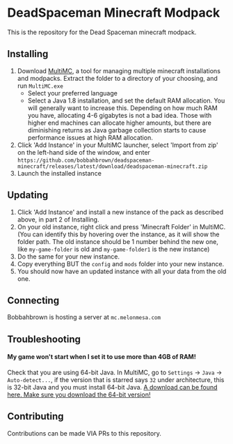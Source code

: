 # DeadSpaceman Minecraft Modpack

This is the repository for the Dead Spaceman minecraft modpack.

## Installing

1. Download [MultiMC](https://multimc.org/#Download), a tool for managing multiple minecraft installations and modpacks. Extract the folder to a directory of your choosing, and run ``MultiMC.exe``
    * Select your preferred language
    * Select a Java 1.8 installation, and set the default RAM allocation. You will generally want to increase this. Depending on how much RAM you have, allocating 4-6 gigabytes is not a bad idea. Those with higher end machines can allocate higher amounts, but there are diminishing returns as Java garbage collection starts to cause performance issues at high RAM allocation.
2. Click 'Add Instance' in your MultiMC launcher, select 'Import from zip' on the left-hand side of the window, and enter ``https://github.com/bobbahbrown/deadspaceman-minecraft/releases/latest/download/deadspaceman-minecraft.zip``
3. Launch the installed instance

## Updating
1. Click 'Add Instance' and install a new instance of the pack as described above, in part 2 of Installing.
2. On your old instance, right click and press 'Minecraft Folder' in MultiMC. (You can identify this by hovering over the instance, as it will show the folder path. The old instance should be 1 number behind the new one, like ``my-game-folder`` is old and ``my-game-folder1`` is the new instance)
3. Do the same for your new instance.
4. Copy everything BUT the ``config`` and ``mods`` folder into your new instance.
5. You should now have an updated instance with all your data from the old one.

## Connecting

Bobbahbrown is hosting a server at ``mc.melonmesa.com``

## Troubleshooting

#### My game won't start when I set it to use more than 4GB of RAM!

Check that you are using 64-bit Java. In MultiMC, go to ``Settings`` -> ``Java`` -> ``Auto-detect...``, if the version that is starred says ``32`` under architecture, this is 32-bit Java and you must install 64-bit Java. [A download can be found here. Make sure you download the 64-bit version!](https://www.java.com/en/download/manual.jsp)

## Contributing

Contributions can be made VIA PRs to this repository.
